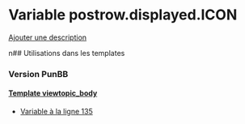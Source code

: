 # Variable postrow.displayed.ICON
[Ajouter une description](https://fa-tvars.appspot.com/postrow.displayed.ICON)

n## Utilisations dans les templates

### Version PunBB

#### [Template viewtopic_body](punbb/viewtopic_body.md)
* [Variable à la ligne 135](../punbb/viewtopic_body.tpl#L135)